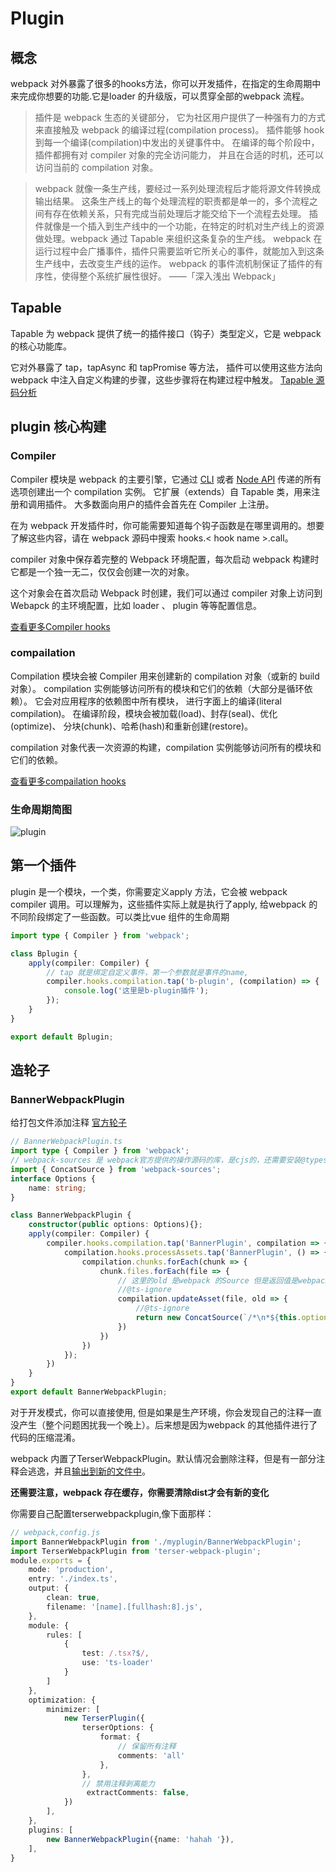 # Plugin

## 概念
webpack 对外暴露了很多的hooks方法，你可以开发插件，在指定的生命周期中来完成你想要的功能.它是loader 的升级版，可以贯穿全部的webpack 流程。

> 插件是 webpack 生态的关键部分， 它为社区用户提供了一种强有力的方式来直接触及 webpack 的编译过程(compilation process)。 插件能够 hook 到每一个编译(compilation)中发出的关键事件中。 在编译的每个阶段中，插件都拥有对 compiler 对象的完全访问能力， 并且在合适的时机，还可以访问当前的 compilation 对象。

> webpack 就像一条生产线，要经过一系列处理流程后才能将源文件转换成输出结果。 这条生产线上的每个处理流程的职责都是单一的，多个流程之间有存在依赖关系，只有完成当前处理后才能交给下一个流程去处理。 插件就像是一个插入到生产线中的一个功能，在特定的时机对生产线上的资源做处理。webpack 通过 Tapable 来组织这条复杂的生产线。 webpack 在运行过程中会广播事件，插件只需要监听它所关心的事件，就能加入到这条生产线中，去改变生产线的运作。 webpack 的事件流机制保证了插件的有序性，使得整个系统扩展性很好。 ——「深入浅出 Webpack」

## Tapable

Tapable 为 webpack 提供了统一的插件接口（钩子）类型定义，它是 webpack 的核心功能库。

它对外暴露了 tap，tapAsync 和 tapPromise 等方法， 插件可以使用这些方法向 webpack 中注入自定义构建的步骤，这些步骤将在构建过程中触发。
[Tapable 源码分析](/源码/tapable)

## plugin 核心构建
### Compiler
Compiler 模块是 webpack 的主要引擎，它通过 [CLI](https://www.webpackjs.com/api/cli/) 或者 [Node API](https://www.webpackjs.com/api/node/) 传递的所有选项创建出一个 compilation 实例。 它扩展（extends）自 Tapable 类，用来注册和调用插件。 大多数面向用户的插件会首先在 Compiler 上注册。

在为 webpack 开发插件时，你可能需要知道每个钩子函数是在哪里调用的。想要了解这些内容，请在 webpack 源码中搜索 hooks.\< hook name \>.call。

compiler 对象中保存着完整的 Webpack 环境配置，每次启动 webpack 构建时它都是一个独一无二，仅仅会创建一次的对象。

这个对象会在首次启动 Webpack 时创建，我们可以通过 compiler 对象上访问到 Webapck 的主环境配置，比如 loader 、 plugin 等等配置信息。

[查看更多Compiler hooks](https://webpack.docschina.org/api/compiler-hooks/)

### compailation

Compilation 模块会被 Compiler 用来创建新的 compilation 对象（或新的 build 对象）。 compilation 实例能够访问所有的模块和它们的依赖（大部分是循环依赖）。 它会对应用程序的依赖图中所有模块， 进行字面上的编译(literal compilation)。 在编译阶段，模块会被加载(load)、封存(seal)、优化(optimize)、 分块(chunk)、哈希(hash)和重新创建(restore)。

compilation 对象代表一次资源的构建，compilation 实例能够访问所有的模块和它们的依赖。

[查看更多compailation hooks](https://webpack.docschina.org/api/compiler-hooks/)

### 生命周期简图

![plugin](/webpack/plugin.jpg)

## 第一个插件
plugin 是一个模块，一个类，你需要定义apply 方法，它会被 webpack compiler 调用。可以理解为，这些插件实际上就是执行了apply, 给webpack 的不同阶段绑定了一些函数。可以类比vue 组件的生命周期
```ts
import type { Compiler } from 'webpack';

class Bplugin {
    apply(compiler: Compiler) {
        // tap 就是绑定自定义事件，第一个参数就是事件的name,
        compiler.hooks.compilation.tap('b-plugin', (compilation) => {
            console.log('这里是b-plugin插件');
        });
    }
}

export default Bplugin;
```

## 造轮子
### BannerWebpackPlugin
给打包文件添加注释
[官方轮子](https://github.com/webpack/webpack/blob/main/lib/BannerPlugin.js)
```ts
// BannerWebpackPlugin.ts
import type { Compiler } from 'webpack';
// webpack-sources 是 webpack官方提供的操作源码的库，是cjs的，还需要安装@types/webpack-sources才能引入
import { ConcatSource } from 'webpack-sources';
interface Options {
    name: string;
}

class BannerWebpackPlugin {
    constructor(public options: Options){};
    apply(compiler: Compiler) {
        compiler.hooks.compilation.tap('BannerPlugin', compilation => {
            compilation.hooks.processAssets.tap('BannerPlugin', () => {
                compilation.chunks.forEach(chunk => {
                    chunk.files.forEach(file => {
                        // 这里的old 是webpack 的Source 但是返回值是webpack-source 的ConcatSource ,两者的Source 不一致。尽管属性一样，但也只能忽略ts校验
                        //@ts-ignore
                        compilation.updateAsset(file, old => {
                            //@ts-ignore
                            return new ConcatSource(`/*\n*${this.options.name}\n*/\n`, old);
                        })
                    })
                })
            });
        })
    }
}
export default BannerWebpackPlugin;

```
对于开发模式，你可以直接使用, 但是如果是生产环境，你会发现自己的注释一直没产生（整个问题困扰我一个晚上）。后来想是因为webpack 的其他插件进行了代码的压缩混淆。

webpack 内置了TerserWebpackPlugin。默认情况会删除注释，但是有一部分注释会逃逸，并且[输出到新的文件中](https://www.webpackjs.com/plugins/terser-webpack-plugin/#extractcomments)。

**还需要注意，webpack 存在缓存，你需要清除dist才会有新的变化**

你需要自己配置terserwebpackplugin,像下面那样：
```ts
// webpack,config.js
import BannerWebpackPlugin from './myplugin/BannerWebpackPlugin';
import TerserWebpackPlugin from 'terser-webpack-plugin';
module.exports = {
    mode: 'production',
    entry: './index.ts',
    output: {
        clean: true,
        filename: '[name].[fullhash:8].js',
    },
    module: {
        rules: [
            {
                test: /.tsx?$/,
                use: 'ts-loader'
            }
        ]
    },
    optimization: {
        minimizer: [
            new TerserPlugin({
                terserOptions: {
                    format: {
                        // 保留所有注释
                        comments: 'all'
                    },
                },
                // 禁用注释剥离能力
                 extractComments: false,
            })
        ],
    },
    plugins: [
        new BannerWebpackPlugin({name: 'hahah '}),
    ],
}
```